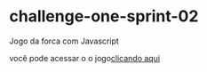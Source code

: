 # challenge-one-sprint-02
Jogo da forca com Javascript

<p>você pode acessar o o jogo<a href="thomas-tavares.github.io/challenge-one-spring-02/start.html">clicando aqui</a></p>
